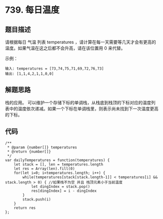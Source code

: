 # 739. 每日温度

## 题目描述
请根据每日 气温 列表 temperatures ，请计算在每一天需要等几天才会有更高的温度。如果气温在这之后都不会升高，请在该位置用 0 来代替。

示例：
```
输入: temperatures = [73,74,75,71,69,72,76,73]
输出: [1,1,4,2,1,1,0,0]
```

## 解题思路
栈的应用。
可以维护一个存储下标的单调栈，从栈底到栈顶的下标对应的温度列表中的温度依次递减。如果一个下标在单调栈里，则表示尚未找到下一次温度更高的下标。

## 代码
```
/**
 * @param {number[]} temperatures
 * @return {number[]}
 */
var dailyTemperatures = function(temperatures) {
    let stack = [], len = temperatures.length
    let res = Array(len).fill(0)
    for(let i=0; i<temperatures.length; i++) {
        while(temperatures[stack[stack.length-1]] < temperatures[i] && stack.length > 0) { //如果栈不为空 并且 栈顶元素小于当前温度
            let dingIndex = stack.pop()
            res[dingIndex] = i - dingIndex
        }
        stack.push(i)
    }
    return res
};
```